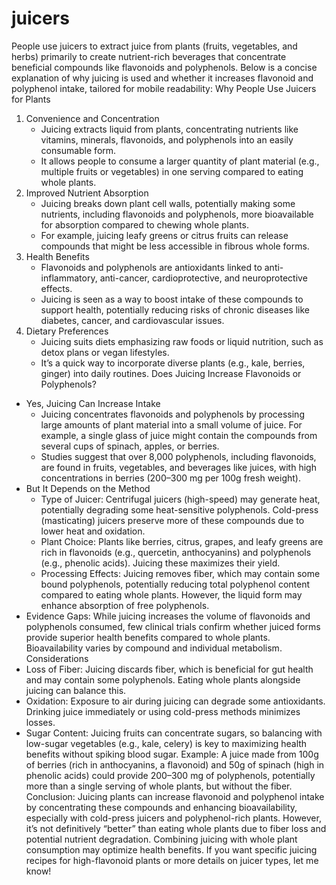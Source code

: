 # juicers

People use juicers to extract juice from plants (fruits, vegetables, and herbs) primarily to create nutrient-rich beverages that concentrate beneficial compounds like flavonoids and polyphenols. Below is a concise explanation of why juicing is used and whether it increases flavonoid and polyphenol intake, tailored for mobile readability:
Why People Use Juicers for Plants

1. Convenience and Concentration
    * Juicing extracts liquid from plants, concentrating nutrients like vitamins, minerals, flavonoids, and polyphenols into an easily consumable form.
    * It allows people to consume a larger quantity of plant material (e.g., multiple fruits or vegetables) in one serving compared to eating whole plants.
2. Improved Nutrient Absorption
    * Juicing breaks down plant cell walls, potentially making some nutrients, including flavonoids and polyphenols, more bioavailable for absorption compared to chewing whole plants.
    * For example, juicing leafy greens or citrus fruits can release compounds that might be less accessible in fibrous whole forms.
3. Health Benefits
    * Flavonoids and polyphenols are antioxidants linked to anti-inflammatory, anti-cancer, cardioprotective, and neuroprotective effects.
    * Juicing is seen as a way to boost intake of these compounds to support health, potentially reducing risks of chronic diseases like diabetes, cancer, and cardiovascular issues.
4. Dietary Preferences
    * Juicing suits diets emphasizing raw foods or liquid nutrition, such as detox plans or vegan lifestyles.
    * It’s a quick way to incorporate diverse plants (e.g., kale, berries, ginger) into daily routines.
Does Juicing Increase Flavonoids or Polyphenols?

* Yes, Juicing Can Increase Intake
  * Juicing concentrates flavonoids and polyphenols by processing large amounts of plant material into a small volume of juice. For example, a single glass of juice might contain the compounds from several cups of spinach, apples, or berries.
  * Studies suggest that over 8,000 polyphenols, including flavonoids, are found in fruits, vegetables, and beverages like juices, with high concentrations in berries (200–300 mg per 100g fresh weight).
* But It Depends on the Method
  * Type of Juicer: Centrifugal juicers (high-speed) may generate heat, potentially degrading some heat-sensitive polyphenols. Cold-press (masticating) juicers preserve more of these compounds due to lower heat and oxidation.
  * Plant Choice: Plants like berries, citrus, grapes, and leafy greens are rich in flavonoids (e.g., quercetin, anthocyanins) and polyphenols (e.g., phenolic acids). Juicing these maximizes their yield.
  * Processing Effects: Juicing removes fiber, which may contain some bound polyphenols, potentially reducing total polyphenol content compared to eating whole plants. However, the liquid form may enhance absorption of free polyphenols.
* Evidence Gaps: While juicing increases the volume of flavonoids and polyphenols consumed, few clinical trials confirm whether juiced forms provide superior health benefits compared to whole plants. Bioavailability varies by compound and individual metabolism.
Considerations
* Loss of Fiber: Juicing discards fiber, which is beneficial for gut health and may contain some polyphenols. Eating whole plants alongside juicing can balance this.
* Oxidation: Exposure to air during juicing can degrade some antioxidants. Drinking juice immediately or using cold-press methods minimizes losses.
* Sugar Content: Juicing fruits can concentrate sugars, so balancing with low-sugar vegetables (e.g., kale, celery) is key to maximizing health benefits without spiking blood sugar.
Example: A juice made from 100g of berries (rich in anthocyanins, a flavonoid) and 50g of spinach (high in phenolic acids) could provide 200–300 mg of polyphenols, potentially more than a single serving of whole plants, but without the fiber.
Conclusion: Juicing plants can increase flavonoid and polyphenol intake by concentrating these compounds and enhancing bioavailability, especially with cold-press juicers and polyphenol-rich plants. However, it’s not definitively “better” than eating whole plants due to fiber loss and potential nutrient degradation. Combining juicing with whole plant consumption may optimize health benefits.
If you want specific juicing recipes for high-flavonoid plants or more details on juicer types, let me know!
